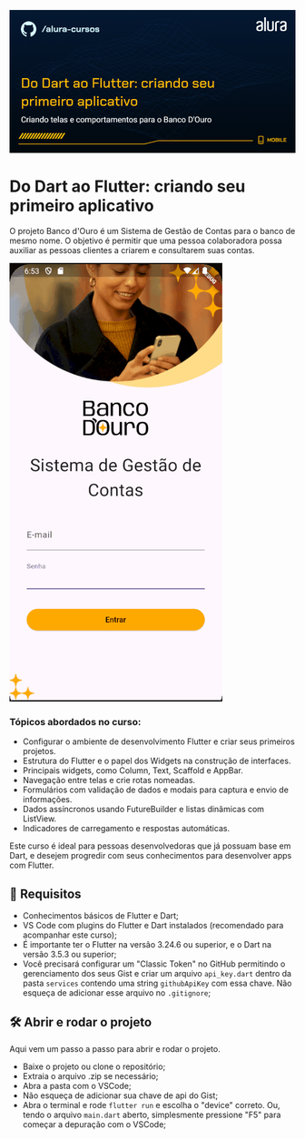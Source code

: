 ![Mobile-Dart: Do Dart ao Flutter: criando seu primeiro aplicativo](capa.png)

# Do Dart ao Flutter: criando seu primeiro aplicativo

O projeto Banco d'Ouro é um Sistema de Gestão de Contas para o banco de mesmo nome. O objetivo é permitir que uma pessoa colaboradora possa auxiliar as pessoas clientes a criarem e consultarem suas contas.

![Execução do projeto Banco D'Ouro](gif.gif)

### Tópicos abordados no curso:

- Configurar o ambiente de desenvolvimento Flutter e criar seus primeiros projetos.
- Estrutura do Flutter e o papel dos Widgets na construção de interfaces.
- Principais widgets, como Column, Text, Scaffold e AppBar.
- Navegação entre telas e crie rotas nomeadas.
- Formulários com validação de dados e modais para captura e envio de informações.
- Dados assíncronos usando FutureBuilder e listas dinâmicas com ListView.
- Indicadores de carregamento e respostas automáticas.

Este curso é ideal para pessoas desenvolvedoras que já possuam base em Dart, e desejem progredir com seus conhecimentos para desenvolver apps com Flutter.

## 📑 Requisitos

- Conhecimentos básicos de Flutter e Dart;
- VS Code com plugins do Flutter e Dart instalados (recomendado para acompanhar este curso);
- É importante ter o Flutter na versão 3.24.6 ou superior, e o Dart na versão 3.5.3 ou superior;
- Você precisará configurar um "Classic Token" no GitHub permitindo o gerenciamento dos seus Gist e criar um arquivo `api_key.dart` dentro da pasta `services` contendo uma string `githubApiKey` com essa chave. Não esqueça de adicionar esse arquivo no `.gitignore`; 


## 🛠️ Abrir e rodar o projeto

Aqui vem um passo a passo para abrir e rodar o projeto.

- Baixe o projeto ou clone o repositório;
- Extraia o arquivo .zip se necessário;
- Abra a pasta com o VSCode;
- Não esqueça de adicionar sua chave de api do Gist;
- Abra o terminal e rode `flutter run` e escolha o "device" correto. Ou, tendo o arquivo `main.dart` aberto, simplesmente pressione "F5" para começar a depuração com o VSCode;
